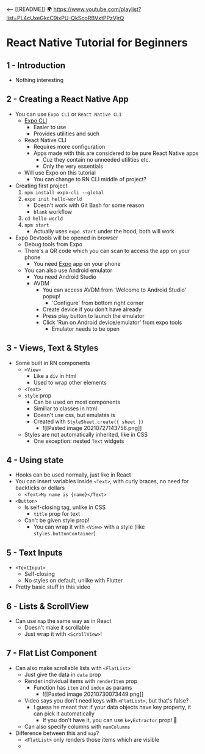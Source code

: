 <-- [[README]]
🌍 https://www.youtube.com/playlist?list=PL4cUxeGkcC9ixPU-QkScoRBVxtPPzVjrQ
# React Native Tutorial for Beginners

## 1 - Introduction
- Nothing interesting


## 2 - Creating a React Native App
- You can use `Expo CLI` or `React Native CLI`
	- [Expo CLI](https://docs.expo.io/workflow/expo-cli/)
		- Easier to use
		- Provides utilities and such
	- React Native CLI
		- Requires more configuration
		- Apps made with this are considered to be pure React Native apps
			- Cuz they contain no unneeded utilities etc.
			- Only the very essentials
	- Will use Expo on this tutorial
		- You can change to RN CLI middle of project?
- Creating first project
	1. `npm install expo-cli --global`
	2. `expo init hello-world`
		- Doesn't work with Git Bash for some reason
		-  `blank` workflow 
	3. `cd hello-world`
	4. `npm start`
		- Actually uses `expo start` under the hood, both will work
- Expo Devtools will be opened in browser
	- Debug tools from Expo
	- There's a QR code which you can scan to access the app on your phone
		- You need [Expo](https://play.google.com/store/apps/details?id=host.exp.exponent&referrer=www) app on your phone
	- You can also use Android emulator
		- You need Android Studio
		- AVDM
			- You can access AVDM from 'Welcome to Android Studio' popup!
				- 'Configure' from bottom right corner
			- Create device if you don't have already
			- Press play button to launch the emulator
			- Click 'Run on Android device/emulator' from expo tools
				- Emulator needs to be open


## 3 - Views, Text & Styles
- Some built in RN components
	- `<View>`
		- Like a `div` in html
		- Used to wrap other elements
	- `<Text>`
	- `style` prop
		- Can be used on most components
		- Similiar to classes in html
		- Doesn't use css, but emulates is
		-  Created with `StyleSheet.create({ sheet })`
			- ![[Pasted image 20210727143756.png]]
	- Styles are not automatically inherited, like in CSS
		- One exception: nested `Text` widgets


## 4 - Using state
- Hooks can be used normally, just like in React
- You can insert variables inside `<Text>`, with curly braces, no need for backticks or dollars
	- `<Text>My name is {name}</Text>`
- `<Button>`
	- Is self-closing tag, unlike in CSS
		- `title` prop for text
	- Can't be given style prop!
		- You can wrap it with `<View>` with a style (like `styles.buttonContainer`)


## 5 - Text Inputs
- `<TextInput>`
	- Self-closing
	- No styles on default, unlike with Flutter
- Pretty basic stuff in this video


## 6 - Lists & ScrollView
- Can use `map` the same way as in React
	- Doesn't make it scrollable
	- Just wrap it with `<ScrollView>`!


## 7 - Flat List Component
- Can also make scrollable lists with `<FlatList>`
	- Just give the data in `data` prop
	- Render individual items with `renderItem` prop
		- Function has `item` and `index` as params
			- ![[Pasted image 20210730073449.png]]
	- Video says you don't need keys with `<FlatList>`, but that's false?
		- I guess he meant that if your data objects have key property, it can pick it automatically
			- If you don't have it, you can use `keyExtractor` prop! 🤩
	- Can also specify columns with `numColumns`
- Difference between this and `map`?
	- `<FlatList>` only renders those items which are visible
	- 